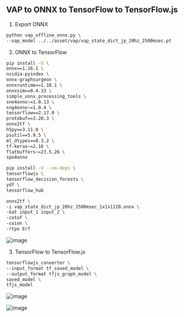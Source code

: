 ## VAP to ONNX to TensorFlow to TensorFlow.js

1. Export ONNX

```bash
python vap_offline_onnx.py \
--vap_model ../../asset/vap/vap_state_dict_jp_20hz_2500msec.pt
```

2. ONNX to TensorFlow

```bash
pip install -U \
onnx==1.16.1 \
nvidia-pyindex \
onnx-graphsurgeon \
onnxruntime==1.18.1 \
onnxsim==0.4.33 \
simple_onnx_processing_tools \
sne4onnx>=1.0.13 \
sng4onnx>=1.0.4 \
tensorflow==2.17.0 \
protobuf==3.20.3 \
onnx2tf \
h5py==3.11.0 \
psutil==5.9.5 \
ml_dtypes==0.3.2 \
tf-keras~=2.16 \
flatbuffers>=23.5.26 \
spo4onnx

pip install -U --no-deps \
tensorflowjs \
tensorflow_decision_forests \
ydf \
tensorflow_hub

onnx2tf \
-i vap_state_dict_jp_20hz_2500msec_1x1x1120.onnx \
-kat input_1 input_2 \
-cotof \
-coion \
-rtpo Erf
```
![image](https://github.com/user-attachments/assets/b634971b-5bf0-4b1f-8a65-c4194148fdc1)


3. TensorFlow to TensorFlow.js

```bash
tensorflowjs_converter \
--input_format tf_saved_model \
--output_format tfjs_graph_model \
saved_model \
tfjs_model
```
![image](https://github.com/user-attachments/assets/4a009bde-3464-4dd6-a5de-8da3099d6f71)

![image](https://github.com/user-attachments/assets/d8c180c4-cc8e-42d9-b300-bfa84ee34155)
